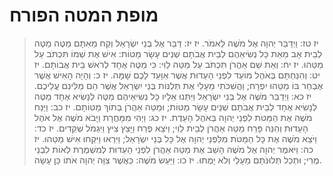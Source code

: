 # מופת המטה הפורח

> יז טז: וַיְדַבֵּר יְהוָה אֶל מֹשֶׁה לֵּאמֹר.
> יז יז: דַּבֵּר אֶל בְּנֵי יִשְׂרָאֵל וְקַח מֵאִתָּם מַטֶּה מַטֶּה לְבֵית אָב מֵאֵת כָּל נְשִׂיאֵהֶם לְבֵית אֲבֹתָם שְׁנֵים עָשָׂר מַטּוֹת:  אִישׁ אֶת שְׁמוֹ תִּכְתֹּב עַל מַטֵּהוּ.
> יז יח: וְאֵת שֵׁם אַהֲרֹן תִּכְתֹּב עַל מַטֵּה לֵוִי:  כִּי מַטֶּה אֶחָד לְרֹאשׁ בֵּית אֲבוֹתָם.
> יז יט: וְהִנַּחְתָּם בְּאֹהֶל מוֹעֵד לִפְנֵי הָעֵדוּת אֲשֶׁר אִוָּעֵד לָכֶם שָׁמָּה.
> יז כ: וְהָיָה הָאִישׁ אֲשֶׁר אֶבְחַר בּוֹ מַטֵּהוּ יִפְרָח; וַהֲשִׁכֹּתִי מֵעָלַי אֶת תְּלֻנּוֹת בְּנֵי יִשְׂרָאֵל אֲשֶׁר הֵם מַלִּינִם עֲלֵיכֶם.
> יז כא: וַיְדַבֵּר מֹשֶׁה אֶל בְּנֵי יִשְׂרָאֵל וַיִּתְּנוּ אֵלָיו כָּל נְשִׂיאֵיהֶם מַטֶּה לְנָשִׂיא אֶחָד מַטֶּה לְנָשִׂיא אֶחָד לְבֵית אֲבֹתָם שְׁנֵים עָשָׂר מַטּוֹת; וּמַטֵּה אַהֲרֹן בְּתוֹךְ מַטּוֹתָם.
> יז כב: וַיַּנַּח מֹשֶׁה אֶת הַמַּטֹּת לִפְנֵי יְהוָה בְּאֹהֶל הָעֵדֻת.
> יז כג: וַיְהִי מִמָּחֳרָת וַיָּבֹא מֹשֶׁה אֶל אֹהֶל הָעֵדוּת וְהִנֵּה פָּרַח מַטֵּה אַהֲרֹן לְבֵית לֵוִי; וַיֹּצֵא פֶרַח וַיָּצֵץ צִיץ וַיִּגְמֹל שְׁקֵדִים.
> יז כד: וַיֹּצֵא מֹשֶׁה אֶת כָּל הַמַּטֹּת מִלִּפְנֵי יְהוָה אֶל כָּל בְּנֵי יִשְׂרָאֵל; וַיִּרְאוּ וַיִּקְחוּ אִישׁ מַטֵּהוּ.
> יז כה: וַיֹּאמֶר יְהוָה אֶל מֹשֶׁה הָשֵׁב אֶת מַטֵּה אַהֲרֹן לִפְנֵי הָעֵדוּת לְמִשְׁמֶרֶת לְאוֹת לִבְנֵי מֶרִי; וּתְכַל תְּלוּנֹּתָם מֵעָלַי וְלֹא יָמֻתוּ.
> יז כו: וַיַּעַשׂ מֹשֶׁה:  כַּאֲשֶׁר צִוָּה יְהוָה אֹתוֹ כֵּן עָשָׂה. 
 

